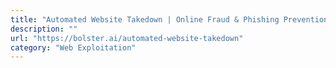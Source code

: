 ```yaml
---
title: "Automated Website Takedown | Online Fraud & Phishing Prevention"
description: ""
url: "https://bolster.ai/automated-website-takedown"
category: "Web Exploitation"
---
```

